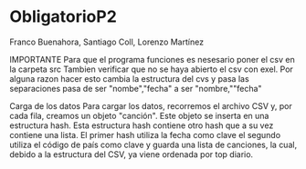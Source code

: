 # ObligatorioP2
Franco Buenahora, Santiago Coll, Lorenzo Martínez

IMPORTANTE 
Para que el programa funciones es nesesario poner el csv en la carpeta src Tambien verificar que no se haya abierto el csv con exel. Por alguna razon hacer esto cambia la estructura del cvs y pasa las separaciones pasa de ser "nombe","fecha" a ser "nombre,""fecha"

Carga de los datos
Para cargar los datos, recorremos el archivo CSV y, por cada fila, creamos un objeto "canción". Este objeto se inserta en una estructura hash. Esta estructura hash contiene otro hash que a su vez contiene una lista. El primer hash utiliza la fecha como clave el segundo utiliza el código de país como clave y guarda una lista de canciones, la cual, debido a la estructura del CSV, ya viene ordenada por top diario.

